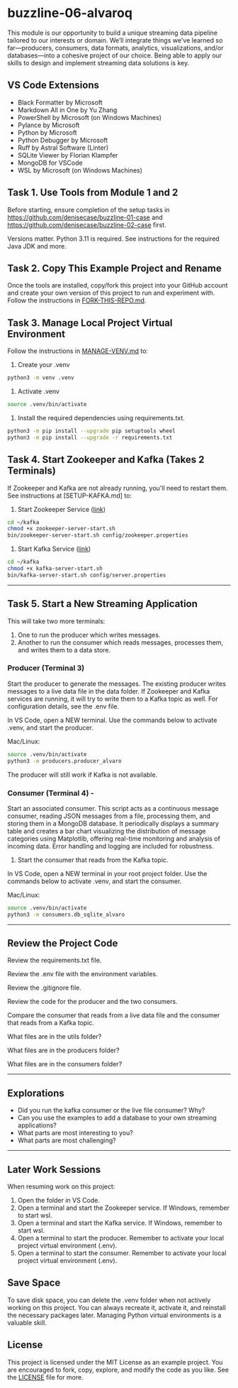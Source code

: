 # buzzline-06-alvaroq

This module is our opportunity to build a unique streaming data pipeline tailored to our interests or domain. We’ll integrate things we've learned so far—producers, consumers, data formats, analytics, visualizations, and/or databases—into a cohesive project of our choice. Being able to apply our skills to design and implement streaming data solutions is key. 

## VS Code Extensions

- Black Formatter by Microsoft
- Markdown All in One by Yu Zhang
- PowerShell by Microsoft (on Windows Machines)
- Pylance by Microsoft
- Python by Microsoft
- Python Debugger by Microsoft
- Ruff by Astral Software (Linter)
- SQLite Viewer by Florian Klampfer
- MongoDB for VSCode
- WSL by Microsoft (on Windows Machines)

## Task 1. Use Tools from Module 1 and 2

Before starting, ensure completion of the setup tasks in <https://github.com/denisecase/buzzline-01-case> and <https://github.com/denisecase/buzzline-02-case> first. 

Versions matter. Python 3.11 is required. See instructions for the required Java JDK and more. 

## Task 2. Copy This Example Project and Rename

Once the tools are installed, copy/fork this project into your GitHub account
and create your own version of this project to run and experiment with. 
Follow the instructions in [FORK-THIS-REPO.md](https://github.com/denisecase/buzzline-01-case/docs/FORK-THIS-REPO.md).
    

## Task 3. Manage Local Project Virtual Environment

Follow the instructions in [MANAGE-VENV.md](https://github.com/denisecase/buzzline-01-case/docs/MANAGE-VENV.md) to:
1. Create your .venv
```zsh
python3 -m venv .venv
```
1. Activate .venv
```zsh
source .venv/bin/activate
```
1. Install the required dependencies using requirements.txt.
```zsh
python3 -m pip install --upgrade pip setuptools wheel
python3 -m pip install --upgrade -r requirements.txt
```

## Task 4. Start Zookeeper and Kafka (Takes 2 Terminals)

If Zookeeper and Kafka are not already running, you'll need to restart them.
See instructions at [SETUP-KAFKA.md] to:

1. Start Zookeeper Service ([link](https://github.com/denisecase/buzzline-02-case/blob/main/docs/SETUP-KAFKA.md#step-7-start-zookeeper-service-terminal-1))
```zsh
cd ~/kafka
chmod +x zookeeper-server-start.sh
bin/zookeeper-server-start.sh config/zookeeper.properties
```
1. Start Kafka Service ([link](https://github.com/denisecase/buzzline-02-case/blob/main/docs/SETUP-KAFKA.md#step-8-start-kafka-terminal-2))
```zsh
cd ~/kafka
chmod +x kafka-server-start.sh
bin/kafka-server-start.sh config/server.properties
```
---

## Task 5. Start a New Streaming Application

This will take two more terminals:

1. One to run the producer which writes messages. 
2. Another to run the consumer which reads messages, processes them, and writes them to a data store. 

### Producer (Terminal 3) 

Start the producer to generate the messages. 
The existing producer writes messages to a live data file in the data folder.
If Zookeeper and Kafka services are running, it will try to write them to a Kafka topic as well.
For configuration details, see the .env file. 

In VS Code, open a NEW terminal.
Use the commands below to activate .venv, and start the producer. 

Mac/Linux:
```zsh
source .venv/bin/activate
python3 -m producers.producer_alvaro
```

The producer will still work if Kafka is not available.

### Consumer (Terminal 4) - 

Start an associated consumer. This script acts as a continuous message consumer, reading JSON messages from a file, processing them, and storing them in a MongoDB database.  It periodically displays a summary table and creates a bar chart visualizing the distribution of message categories using Matplotlib, offering real-time monitoring and analysis of incoming data.  Error handling and logging are included for robustness.

1. Start the consumer that reads from the Kafka topic.

In VS Code, open a NEW terminal in your root project folder. 
Use the commands below to activate .venv, and start the consumer. 

Mac/Linux:
```zsh
source .venv/bin/activate
python3 -m consumers.db_sqlite_alvaro
```

---

## Review the Project Code

Review the requirements.txt file. 

Review the .env file with the environment variables.

Review the .gitignore file.

Review the code for the producer and the two consumers.

Compare the consumer that reads from a live data file and the consumer that reads from a Kafka topic.

What files are in the utils folder? 

What files are in the producers folder?

What files are in the consumers folder?

---

## Explorations

- Did you run the kafka consumer or the live file consumer? Why?
- Can you use the examples to add a database to your own streaming applications? 
- What parts are most interesting to you?
- What parts are most challenging? 

---

## Later Work Sessions
When resuming work on this project:
1. Open the folder in VS Code. 
2. Open a terminal and start the Zookeeper service. If Windows, remember to start wsl. 
3. Open a terminal and start the Kafka service. If Windows, remember to start wsl. 
4. Open a terminal to start the producer. Remember to activate your local project virtual environment (.env).
5. Open a terminal to start the consumer. Remember to activate your local project virtual environment (.env).

## Save Space
To save disk space, you can delete the .venv folder when not actively working on this project.
You can always recreate it, activate it, and reinstall the necessary packages later. 
Managing Python virtual environments is a valuable skill. 

## License
This project is licensed under the MIT License as an example project. 
You are encouraged to fork, copy, explore, and modify the code as you like. 
See the [LICENSE](LICENSE.txt) file for more.